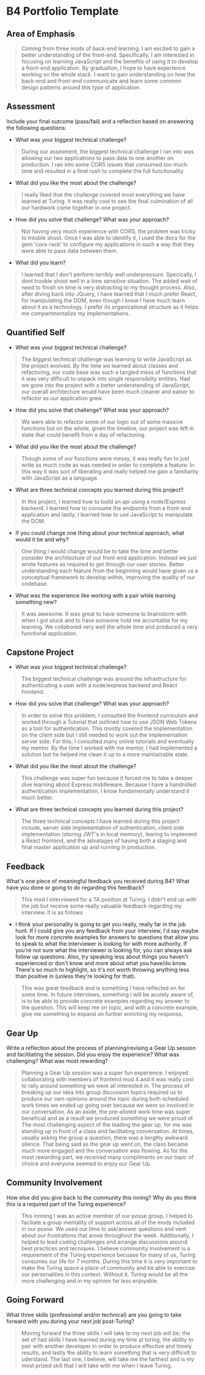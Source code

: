# B4 Portfolio Template

## Area of Emphasis

> Coming from three mods of back-end learning, I am excited to gain a better understanding of the front-end. Specifically, I am interested in focusing on learning JavaScript and the benefits of using it to develop a front-end application. By graduation, I hope to have experience working on the whole stack. I want to gain understanding on how the back-end and front-end communicate and learn some common design patterns around this type of application. 

## Assessment

Include your final outcome (pass/fail) and a reflection based on answering the following questions:

* What was your biggest technical challenge?
> During our assesment, the biggest technical challenge I ran into was allowing our two applications to pass data to one another on production. I ran into some CORS issues that consumed too much time and resulted in a final rush to complete the full funcitonality.

* What did you like the most about the challenge?
> I really liked that the challenge covered most everything we have learned at Turing. It was really cool to see the final culmination of all our hardwork come together in one project. 

* How did you solve that challenge? What was your approach?
> Not having very much experience with CORS, the problem was tricky to trouble shoot. Once I was able to identify it, I used the docs for the gem 'cors-rack' to configure my applications in such a way that they were able to pass data between them.

* What did you learn?
> I learned that I don't perform terribly well underpressure. Specically, I dont trouble shoot well in a time sensitive situation. The added wait of need to finish on time is very distracting to my thought process. Also, after diving back into JQuery, I have learned that I much prefer React, for manipulating the DOM, even though I know I have much learn about it as a technology. I prefer its organizational structure as it helps me compartmentalize my implementations.

## Quantified Self

* What was your biggest technical challenge?
> The biggest technical challenge was learning to write JavaScript as the project evolved. By the time we learned about classes and refactoring, our code base was such a  tangled mess of functions that it was very difficult to unpack into single responsiblity entities. Had we gone into the project with a better understanding  of JavaScript, our overall architecture would have been much cleaner and eaiser to refactor as our application grew.

* How did you solve that challenge? What was your approach?
> We were able to refactor some of our logic out of some massive functions but on the whole, given the timeline, our project was left in state that could benefit from a day of refactoring. 

* What did you like the most about the challenge?
> Though some of our functions were messy, it was really fun to just write as much code as was needed in order to complete a feature. In this way it was sort of liberating and really helped me gain a familiarity with JavaScript as a language.

* What are three technical concepts you learned during this project?
> In this project, I learned how to build an api using a node/Express backend. I learned how to consume the endpoints from a front-end application and lastly, I learned how to use JavaScript to manipulate the DOM.

* If you could change one thing about your technical approach, what would it be and why?
> One thing I would change would be to take the time and better consider the architecture of our front-end application. Instead we just wrote features as required to get through our user stories. Better understanding each feature from the beginning would have given us a conceptual framework to develop within, improving the quality of our codebase.

* What was the experience like working with a pair while learning something new?
> It was awesome. It was great to have someone to brainstorm with when I got stuck and to have someone hold me accontable for my learning. We collabored very well the whole time and produced a very functional application. 

## Capstone Project

* What was your biggest technical challenge?
> The biggest technical challenge was around the infrastructure for authenticating a user with a node/express backend and React frontend. 

* How did you solve that challenge? What was your approach?
> In order to solve this problem, I consulted the frontend curriculum and worked through a Tutorial that outlined how to use JSON Web Tokens as a tool for authentication. This mostly covered the implementation on the client side but I still needed to work out the implementation server side. For this, I consulted many online tutorials and eventually my mentor. By the time I worked with me mentor, I had implemented a solution but he helped me clean it up to a more maintainable state.

* What did you like the most about the challenge?
> This challenge was super fun because it forced me to take a deeper dive learning about Express middleware. Because I have a handrolled authentication implementation, I know fundamentally understand it much better.

* What are three technical concepts you learned during this project?
> The three technical concepts I have learned during this project include, server side implementation of authentication, client side implementation (storing JWT's in local memory), learing to implement a React frontend, and the advatages of having both a staging and final master application up and running in production.

## Feedback

What's one piece of meaningful feedback you received during B4? What have you done or going to do regarding this feedback?

> This mod I interviewed for a TA position at Turing. I didn't end up with the job but receive some really valuable feedback regarding my interview. It is as follows
  * I think your personality is going to get you really, really far in the job hunt. If I could give you any feedback from your interview, I'd say maybe look for more concrete examples for answers to questions that allow you to speak to what the interviewer is looking for with more authority. If you're not sure what the interviewer is looking for, you can always ask follow up questions. Also, try speaking less about things you haven't experienced or don't know and more about what you have/do know. There's so much to highlight, so it's not worth throwing anything less than positive in (unless they're looking for that).

> This was great feedback and is something I have reflected on for some time. In future interviews, something I will be acutely aware of, is to be able to provide concrete examples regarding my answer to the question. This will keep me on topic, and with a concrete example, give me something to expand on further enriching my response. 

## Gear Up

Write a reflection about the process of planning/revising a Gear Up session and facilitating the session. Did you enjoy the experience? What was challenging? What was most rewarding?

> Planning a Gear Up session was a super fun experience. I enjoyed collaborating with members of frontend mod 4 and it was really cool to rally around something we were all interested in. The process of breaking up our idea into group discussion topics required us to produce our own opinions around the topic during both scheduled work times we ended up going over because we were so involved in our conversation. As an aside, the pre-alloted work time was super beneficial and as a result we produced something we were proud of. The most challenging aspect of the leading the gear up, for me was standing up in front of a class and facilitating conversation. At times, usually asking the group a question, there was a lengthy awkward silence. That being said as the gear up went on, the class became much more engaged and the conversation was flowing. As for the most rewarding part, we received many compliments on our topic of choice and everyone seemed to enjoy our Gear Up.

## Community Involvement

How else did you give back to the community this inning? Why do you think this is a required part of the Turing experience?
> This innning I was an active member of our posse group. I helped to faciliate a group mentality of support across all of the mods included in our posse. We used our time to ask/answer questions and vent about our frustrations that arose throughout the week. Additionally, I helped to lead coding challenges and arrange discussions around best practices and tecniques. I believe community involvement is a requirement of the Turing experience becuase for many of us, Turing consumes our life for 7 months. During this time it is very important to make the Turing space a place of community and be able to exercise our personalities in this context. Without it, Turing would be all the more challenging and in my opinion far less enjoyable.

## Going Forward

What three skills (professional and/or technical) are you going to take forward with you during your next job post-Turing?
> Moving forward the three skills I will take to my next job will be; the set of had skills I have learned during my time at turing, the ability to pair with another developer in order to produce effective and timely results, and lastly the ability to learn something that is very difficult to uderstand. The last one, I believe, will take me the farthest and is my most prized skill that I will take with me when I leave Turing.
